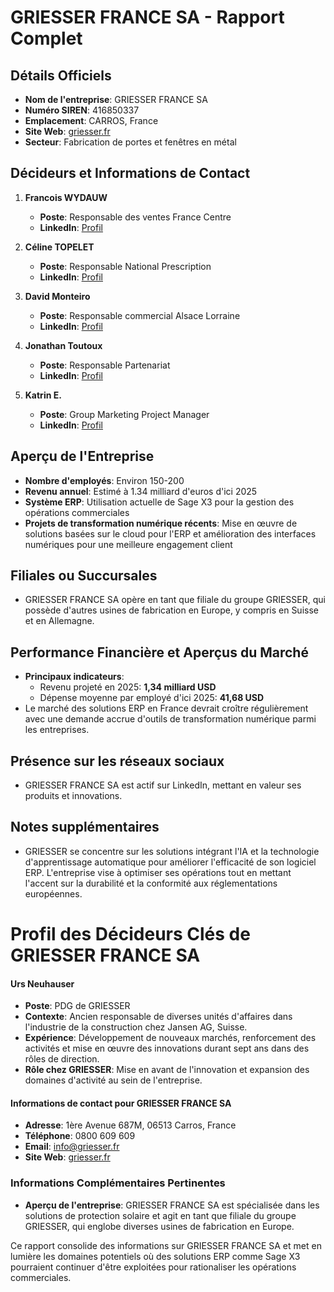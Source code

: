 # GRIESSER FRANCE SA - Rapport Complet

## Détails Officiels
- **Nom de l'entreprise**: GRIESSER FRANCE SA  
- **Numéro SIREN**: 416850337  
- **Emplacement**: CARROS, France  
- **Site Web**: [griesser.fr](https://www.griesser.fr/fr/home)  
- **Secteur**: Fabrication de portes et fenêtres en métal  

## Décideurs et Informations de Contact  
1. **Francois WYDAUW**  
   - **Poste**: Responsable des ventes France Centre  
   - **LinkedIn**: [Profil](https://fr.linkedin.com/in/francois-wydauw-72b912130)  

2. **Céline TOPELET**  
   - **Poste**: Responsable National Prescription  
   - **LinkedIn**: [Profil](https://fr.linkedin.com/in/c%C3%A9line-topelet-3bb07277)  

3. **David Monteiro**  
   - **Poste**: Responsable commercial Alsace Lorraine  
   - **LinkedIn**: [Profil](https://fr.linkedin.com/in/david-monteiro-244515151)  

4. **Jonathan Toutoux**  
   - **Poste**: Responsable Partenariat  
   - **LinkedIn**: [Profil](https://fr.linkedin.com/in/jonathan-toutoux-70665344/en)  

5. **Katrin E.**  
   - **Poste**: Group Marketing Project Manager  
   - **LinkedIn**: [Profil](https://fr.linkedin.com/in/katrineffer/en)  

## Aperçu de l'Entreprise  
- **Nombre d'employés**: Environ 150-200  
- **Revenu annuel**: Estimé à 1.34 milliard d'euros d'ici 2025  
- **Système ERP**: Utilisation actuelle de Sage X3 pour la gestion des opérations commerciales  
- **Projets de transformation numérique récents**: Mise en œuvre de solutions basées sur le cloud pour l'ERP et amélioration des interfaces numériques pour une meilleure engagement client  

## Filiales ou Succursales  
- GRIESSER FRANCE SA opère en tant que filiale du groupe GRIESSER, qui possède d'autres usines de fabrication en Europe, y compris en Suisse et en Allemagne.  

## Performance Financière et Aperçus du Marché  
- **Principaux indicateurs**:  
   - Revenu projeté en 2025: **1,34 milliard USD**  
   - Dépense moyenne par employé d'ici 2025: **41,68 USD**  
- Le marché des solutions ERP en France devrait croître régulièrement avec une demande accrue d'outils de transformation numérique parmi les entreprises.  

## Présence sur les réseaux sociaux  
- GRIESSER FRANCE SA est actif sur LinkedIn, mettant en valeur ses produits et innovations.  

## Notes supplémentaires  
- GRIESSER se concentre sur les solutions intégrant l'IA et la technologie d'apprentissage automatique pour améliorer l'efficacité de son logiciel ERP. L'entreprise vise à optimiser ses opérations tout en mettant l'accent sur la durabilité et la conformité aux réglementations européennes.  

# Profil des Décideurs Clés de GRIESSER FRANCE SA

#### **Urs Neuhauser**  
- **Poste**: PDG de GRIESSER  
- **Contexte**: Ancien responsable de diverses unités d'affaires dans l'industrie de la construction chez Jansen AG, Suisse.  
- **Expérience**: Développement de nouveaux marchés, renforcement des activités et mise en œuvre des innovations durant sept ans dans des rôles de direction.  
- **Rôle chez GRIESSER**: Mise en avant de l'innovation et expansion des domaines d'activité au sein de l'entreprise.  

#### **Informations de contact pour GRIESSER FRANCE SA**  
- **Adresse**: 1ère Avenue 687M, 06513 Carros, France  
- **Téléphone**: 0800 609 609  
- **Email**: info@griesser.fr  
- **Site Web**: [griesser.fr](https://www.griesser.fr/fr/home)  

### Informations Complémentaires Pertinentes  
- **Aperçu de l'entreprise**: GRIESSER FRANCE SA est spécialisée dans les solutions de protection solaire et agit en tant que filiale du groupe GRIESSER, qui englobe diverses usines de fabrication en Europe.  

Ce rapport consolide des informations sur GRIESSER FRANCE SA et met en lumière les domaines potentiels où des solutions ERP comme Sage X3 pourraient continuer d'être exploitées pour rationaliser les opérations commerciales.
```